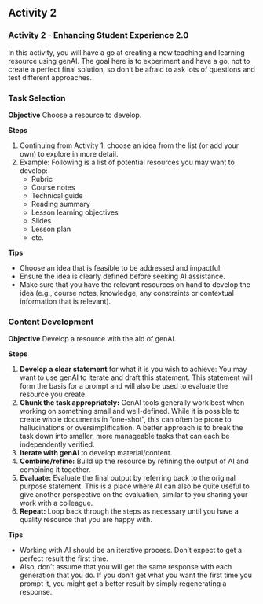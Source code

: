 ## Activity 2 

### Activity 2 - Enhancing Student Experience 2.0

In this activity, you will have a go at creating a new teaching and learning resource using genAI. The goal here is to experiment and have a go, not to create a perfect final solution, so don’t be afraid to ask lots of questions and test different approaches.

### Task Selection 

**Objective**
Choose a resource to develop.

**Steps**
1. Continuing from Activity 1, choose an idea from the list (or add your own) to explore in more detail.
2. Example: Following is a list of potential resources you may want to develop:
   - Rubric
   - Course notes
   - Technical guide
   - Reading summary
   - Lesson learning objectives
   - Slides
   - Lesson plan
   - etc.

**Tips**
- Choose an idea that is feasible to be addressed and impactful.
- Ensure the idea is clearly defined before seeking AI assistance.
- Make sure that you have the relevant resources on hand to develop the idea (e.g., course notes, knowledge, any constraints or contextual information that is relevant).

### Content Development

**Objective**
Develop a resource with the aid of genAI.

**Steps**
1. **Develop a clear statement** for what it is you wish to achieve: You may want to use genAI to iterate and draft this statement. This statement will form the basis for a prompt and will also be used to evaluate the resource you create.
2. **Chunk the task appropriately:** GenAI tools generally work best when working on something small and well-defined. While it is possible to create whole documents in “one-shot”, this can often be prone to hallucinations or oversimplification. A better approach is to break the task down into smaller, more manageable tasks that can each be independently verified.
3. **Iterate with genAI** to develop material/content.
4. **Combine/refine:** Build up the resource by refining the output of AI and combining it together.
5. **Evaluate:** Evaluate the final output by referring back to the original purpose statement. This is a place where AI can also be quite useful to give another perspective on the evaluation, similar to you sharing your work with a colleague.
6. **Repeat:** Loop back through the steps as necessary until you have a quality resource that you are happy with.

**Tips**
- Working with AI should be an iterative process. Don’t expect to get a perfect result the first time.
- Also, don’t assume that you will get the same response with each generation that you do. If you don’t get what you want the first time you prompt it, you might get a better result by simply regenerating a response.



